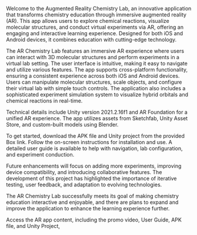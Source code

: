 Welcome to the Augmented Reality Chemistry Lab, an innovative application that transforms chemistry education through immersive augmented reality (AR). This app allows users to explore chemical reactions, visualize molecular structures, and conduct virtual experiments via AR, offering an engaging and interactive learning experience. Designed for both iOS and Android devices, it combines education with cutting-edge technology.

The AR Chemistry Lab features an immersive AR experience where users can interact with 3D molecular structures and perform experiments in a virtual lab setting. The user interface is intuitive, making it easy to navigate and utilize various features. The app supports cross-platform functionality, ensuring a consistent experience across both iOS and Android devices. Users can manipulate molecular structures, scale objects, and configure their virtual lab with simple touch controls. The application also includes a sophisticated experiment simulation system to visualize hybrid orbitals and chemical reactions in real-time.

Technical details include Unity version 2021.2.16f1 and AR Foundation for a unified AR experience. The app utilizes assets from Sketchfab, Unity Asset Store, and custom-built models using Blender.

To get started, download the APK file and Unity project from the provided Box link. Follow the on-screen instructions for installation and use. A detailed user guide is available to help with navigation, lab configuration, and experiment conduction.

Future enhancements will focus on adding more experiments, improving device compatibility, and introducing collaborative features. The development of this project has highlighted the importance of iterative testing, user feedback, and adaptation to evolving technologies.

The AR Chemistry Lab successfully meets its goal of making chemistry education interactive and enjoyable, and there are plans to expand and improve the application to enhance the learning experience further.

Access the AR app content, including the promo video, User Guide, APK file, and Unity Project,
